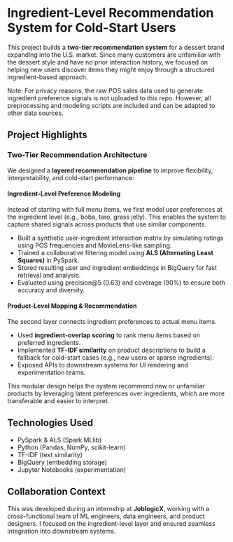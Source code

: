 # Ingredient-Level Recommendation System for Cold-Start Users

This project builds a **two-tier recommendation system** for a dessert brand expanding into the U.S. market. Since many customers are unfamiliar with the dessert style and have no prior interaction history, we focused on helping new users discover items they might enjoy through a structured ingredient-based approach.

Note: For privacy reasons, the raw POS sales data used to generate ingredient preference signals is not uploaded to this repo. However, all preprocessing and modeling scripts are included and can be adapted to other data sources.

## Project Highlights

### Two-Tier Recommendation Architecture

We designed a **layered recommendation pipeline** to improve flexibility, interpretability, and cold-start performance:

#### **Ingredient-Level Preference Modeling**
Instead of starting with full menu items, we first model user preferences at the ingredient level (e.g., boba, taro, grass jelly). This enables the system to capture shared signals across products that use similar components.  

- Built a synthetic user-ingredient interaction matrix by simulating ratings using POS frequencies and MovieLens-like sampling.
- Trained a collaborative filtering model using **ALS (Alternating Least Squares)** in PySpark.
- Stored resulting user and ingredient embeddings in BigQuery for fast retrieval and analysis.
- Evaluated using precision@5 (0.63) and coverage (90%) to ensure both accuracy and diversity.

#### **Product-Level Mapping & Recommendation**
The second layer connects ingredient preferences to actual menu items.

- Used **ingredient-overlap scoring** to rank menu items based on preferred ingredients.
- Implemented **TF-IDF similarity** on product descriptions to build a fallback for cold-start cases (e.g., new users or sparse ingredients).
- Exposed APIs to downstream systems for UI rendering and experimentation teams.

This modular design helps the system recommend new or unfamiliar products by leveraging latent preferences over ingredients, which are more transferable and easier to interpret.

## Technologies Used

- PySpark & ALS (Spark MLlib)
- Python (Pandas, NumPy, scikit-learn)
- TF-IDF (text similarity)
- BigQuery (embedding storage)
- Jupyter Notebooks (experimentation)

## Collaboration Context

This was developed during an internship at **JoblogicX**, working with a cross-functional team of ML engineers, data engineers, and product designers. I focused on the ingredient-level layer and ensured seamless integration into downstream systems.




